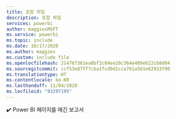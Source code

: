 ```yaml
---
title: 포함 파일
description: 포함 파일
services: powerbi
author: maggiesMSFT
ms.service: powerbi
ms.topic: include
ms.date: 10/17/2020
ms.author: maggies
ms.custom: include file
ms.openlocfilehash: 214767361ea0bf2c04ee20c364e409e622cb8d04
ms.sourcegitcommit: ccf53e87ff7cba1fcd9d2cca761a561e62933f90
ms.translationtype: HT
ms.contentlocale: ko-KR
ms.lasthandoff: 11/04/2020
ms.locfileid: "93297195"
---
```

✔️&nbsp;Power BI 페이지를 매긴 보고서